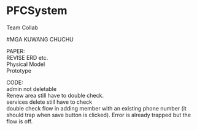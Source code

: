# PFCSystem
Team Collab

#MGA KUWANG CHUCHU

PAPER: <br />
REVISE ERD etc. <br/>
Physical Model <br />
Prototype <br />



CODE: <br />
admin not deletable <br/>
Renew area still have to double check. <br/> 
services delete still have to check <br/>
double check flow in adding member with an existing phone number (it should trap when save button is clicked). Error is already trapped but the flow is off.<br/>
<br/>


